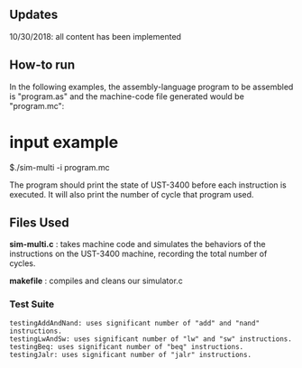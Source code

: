## Updates
10/30/2018: all content has been implemented 

## How-to run
In the following examples, the assembly-language program to be
assembled is "program.as" and the machine-code file generated would be "program.mc":

  # input example
  $./sim-multi -i program.mc

The program should print the state of UST-3400 before each instruction is executed.
It will also print the number of cycle that program used.


## Files Used
**sim-multi.c** : takes machine code and simulates the behaviors of the instructions on the UST-3400 machine, recording the total number of cycles.

**makefile** : compiles and cleans our simulator.c

### Test Suite
    testingAddAndNand: uses significant number of "add" and "nand" instructions.
    testingLwAndSw: uses significant number of "lw" and "sw" instructions.
    testingBeq: uses significant number of "beq" instructions.
    testingJalr: uses significant number of "jalr" instructions.
